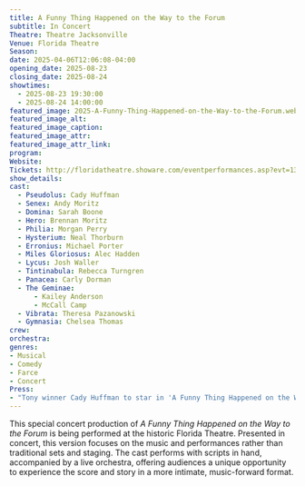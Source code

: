 ```yaml
---
title: A Funny Thing Happened on the Way to the Forum
subtitle: In Concert
Theatre: Theatre Jacksonville
Venue: Florida Theatre
Season: 
date: 2025-04-06T12:06:08-04:00
opening_date: 2025-08-23
closing_date: 2025-08-24
showtimes:
  - 2025-08-23 19:30:00
  - 2025-08-24 14:00:00
featured_image: 2025-A-Funny-Thing-Happened-on-the-Way-to-the-Forum.webp
featured_image_alt: 
featured_image_caption: 
featured_image_attr: 
featured_image_attr_link: 
program:
Website: 
Tickets: http://floridatheatre.showare.com/eventperformances.asp?evt=1377&utm_source=jaxplays
show_details: 
cast:
  - Pseudolus: Cady Huffman
  - Senex: Andy Moritz
  - Domina: Sarah Boone
  - Hero: Brennan Moritz
  - Philia: Morgan Perry
  - Hysterium: Neal Thorburn
  - Erronius: Michael Porter
  - Miles Gloriosus: Alec Hadden
  - Lycus: Josh Waller
  - Tintinabula: Rebecca Turngren
  - Panacea: Carly Dorman
  - The Geminae:
      - Kailey Anderson
      - McCall Camp
  - Vibrata: Theresa Pazanowski
  - Gymnasia: Chelsea Thomas
crew:
orchestra:
genres: 
- Musical
- Comedy
- Farce 
- Concert
Press:
- "Tony winner Cady Huffman to star in 'A Funny Thing Happened on the Way to the Forum' in concert at the Florida Theatre | JaxPlays News": /news/2025/04/06/tony-winner-cady-huffman-to-star-in-a-funny-thing-happened-on-the-way-to-the-forum-in-concert-at-the-florida-theatre/
---
```

This special concert production of *A Funny Thing Happened on the Way to the Forum* is being performed at the historic Florida Theatre. Presented in concert, this version focuses on the music and performances rather than traditional sets and staging. The cast performs with scripts in hand, accompanied by a live orchestra, offering audiences a unique opportunity to experience the score and story in a more intimate, music-forward format.